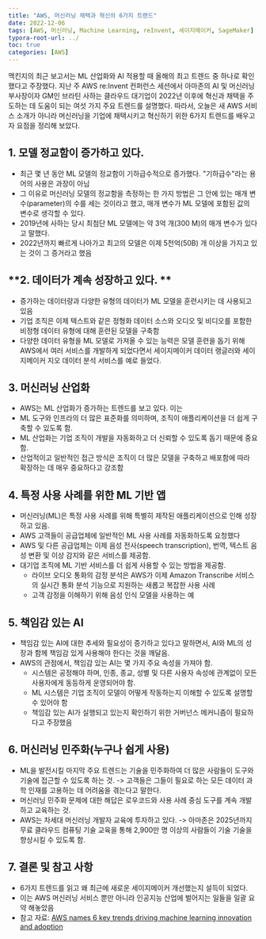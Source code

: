 ```yaml
---
title: "AWS, 머신러닝 채택과 혁신의 6가지 트랜드"
date: 2022-12-06
tags: [AWS, 머신러닝, Machine Learning, reInvent, 세이지메이커, SageMaker]
typora-root-url: ../
toc: true
categories: [AWS]
---
```


맥킨지의 최근 보고서는 ML 산업화와 AI 적용할 때 올해의 최고 트렌드 중 하나로 확인했다고 주장했다. 지난 주 AWS re:Invent 컨퍼런스 세션에서 아마존의 AI 및 머신러닝 부사장이자 GM인 브라틴 사하는 클라우드 대기업이 2022년 이후에 혁신과 채택을 주도하는 데 도움이 되는 여섯 가지 주요 트렌드를 설명했다. 따라서, 오늘은 새 AWS 서비스 소개가 아니라 머신러닝을 기업에 채택시키고 혁신하기 위한 6가지 트렌드를 배우고자 요점을 정리해 보았다.



## **1. 모델 정교함이 증가하고 있다.**

* 최근 몇 년 동안 ML 모델의 정교함이 기하급수적으로 증가했다. "기하급수"라는 용어의 사용은 과장이 아님
* 그 이유로 머신러닝 모델의 정교함을 측정하는 한 가지 방법은 그 안에 있는 매개 변수(parameter)의 수를 세는 것이라고 했고, 매개 변수가 ML 모델에 포함된 값의 변수로 생각할 수 있다. 
* 2019년에 사하는 당시 최첨단 ML 모델에는 약 3억 개(300 M)의 매개 변수가 있다고 말했다. 
* 2022년까지 빠르게 나아가고 최고의 모델은 이제 5천억(50B) 개 이상을 가지고 있는 것이 그 증거라고 했음



## **2. 데이터가 계속 성장하고 있다. **

* 증가하는 데이터량과 다양한 유형의 데이터가 ML 모델을 훈련시키는 데 사용되고 있음
* 기업 조직은 이제 텍스트와 같은 정형화 데이터 소스와 오디오 및 비디오를 포함한 비정형 데이터 유형에 대해 훈련된 모델을 구축함
* 다양한 데이터 유형을 ML 모델로 가져올 수 있는 능력은 모델 훈련을 돕기 위해 AWS에서 여러 서비스를 개발하게 되었다면서 세이지메이커 데이터 랭글러와 세이지메이커 지오 데이터 분석 서비스를 예로 들었다. 



## **3. 머신러닝 산업화**

* AWS는 ML 산업화가 증가하는 트렌드를 보고 있다. 이는 
* ML 도구와 인프라의 더 많은 표준화를 의미하며, 조직이 애플리케이션을 더 쉽게 구축할 수 있도록 함.
* ML 산업화는 기업 조직이 개발을 자동화하고 더 신뢰할 수 있도록 돕기 때문에 중요함.
* 산업적이고 일반적인 접근 방식은 조직이 더 많은 모델을 구축하고 배포함에 따라 확장하는 데 매우 중요하다고 강조함



## **4. 특정 사용 사례를 위한 ML 기반 앱**

* 머신러닝(ML)은 특정 사용 사례를 위해 특별히 제작된 애플리케이션으로 인해 성장하고 있음.
* AWS 고객들이 공급업체에 일반적인 ML 사용 사례를 자동화하도록 요청했다
* AWS 및 다른 공급업체는 이제 음성 전사(speech transcription), 번역, 텍스트 음성 변환 및 이상 감지와 같은 서비스를 제공함.
* 대기업 조직에 ML 기반 서비스를 더 쉽게 사용할 수 있는 방법을 제공함. 
  * 라이브 오디오 통화의 감정 분석은 AWS가 이제 Amazon Transcribe 서비스의 실시간 통화 분석 기능으로 지원하는 새롭고 복잡한 사용 사례
  * 고객 감정을 이해하기 위해 음성 인식 모델을 사용하는 예



## **5. 책임감 있는 AI**

* 책임감 있는 AI에 대한 추세와 필요성이 증가하고 있다고 말하면서, AI와 ML의 성장과 함께 책임감 있게 사용해야 한다는 것을 깨달음.   
* AWS의 관점에서, 책임감 있는 AI는 몇 가지 주요 속성을 가져야 함.
  * 시스템은 공정해야 하며, 인종, 종교, 성별 및 다른 사용자 속성에 관계없이 모든 사용자에게 동등하게 운영되어야 함.   
  * ML 시스템은 기업 조직이 모델이 어떻게 작동하는지 이해할 수 있도록 설명할 수 있어야 함
  * 책임감 있는 AI가 실행되고 있는지 확인하기 위한 거버넌스 메커니즘이 필요하다고 주장했음



## **6. 머신러닝 민주화(누구나 쉽게 사용)**

* ML을 발전시킬 마지막 주요 트렌드는 기술을 민주화하여 더 많은 사람들이 도구와 기술에 접근할 수 있도록 하는 것. -> 고객들은 그들이 필요로 하는 모든 데이터 과학 인재를 고용하는 데 어려움을 겪는다고 말한다.
* 머신러닝 민주화 문제에 대한 해답은 로우코드와 사용 사례 중심 도구를 계속 개발하고 교육하는 것.
* AWS는 차세대 머신러닝 개발자 교육에 투자하고 있다. -> 아마존은 2025년까지 무료 클라우드 컴퓨팅 기술 교육을 통해 2,900만 명 이상의 사람들이 기술 기술을 향상시킬 수 있도록 함. 



## **7. 결론 및 참고 사항**

* 6가지 트렌드를 읽고 왜 최근에 새로운 세이지메이커 개선했는지 설득이 되었다. 
* 이는 AWS 머신러닝 서비스 뿐만 아니라 인공지능 산업에 벌어지는 일들을 일괄 요약 해놓았음
* 참고 자료: [AWS names 6 key trends driving machine learning innovation and adoption](https://venturebeat.com/ai/aws-names-6-key-trends-driving-machine-learning-innovation-and-adoption/)